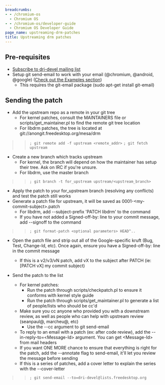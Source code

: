 ```yaml
---
breadcrumbs:
- - /chromium-os
  - Chromium OS
- - /chromium-os/developer-guide
  - Chromium OS Developer Guide
page_name: upstreaming-drm-patches
title: Upstreaming drm patches
---
```


## Pre-requisites

*   [Subscribe to dri-devel mailing
            list](https://lists.freedesktop.org/mailman/listinfo/dri-devel)
*   Setup git send-email to work with your email (@chromium, @android,
            @google) ([Check out the Examples
            section](https://www.kernel.org/pub/software/scm/git/docs/git-send-email.html))
    *   This requires the git-email package (sudo apt-get install
                git-email)

## Sending the patch

*   Add the upstream repo as a remote in your git tree
    *   For kernel patches, consult the MAINTAINERS file or
                scripts/get_maintainer.pl to find the remote git tree location
    *   For libdrm patches, the tree is located at
                git://anongit.freedesktop.org/mesa/drm

> > `; git remote add -f upstream <remote_addr>`
> > `; git fetch upstream`

*   Create a new branch which tracks upstream
    *   For kernel, the branch will depend on how the maintainer has
                setup their tree. Ask on IRC if you're unsure.
    *   For libdrm, use the master branch

> > `; git branch -t for_upstream upstream/<upstream_branch>`

*   Apply the patch to your for_upstream branch (resolving any
            conflicts) and test the patch still works
*   Generate a patch file for upstream, it will be saved as
            0001-&lt;my-commit-subject&gt;.patch
    *   For libdrm, add --subject-prefix 'PATCH libdrm' to the command
    *   If you have not added a Signed-off-by: line to your commit
                message, add --signoff to the command

> > `; git format-patch <optional parameters> HEAD^..`

*   Open the patch file and strip out all of the Google-specific kruft
            (Bug, Test, Change-Id, etc). Once again, ensure you have a
            Signed-off-by: line in the commit message
    *   If this is a v2/v3/vN patch, add vX to the subject after PATCH
                (ie: \[PATCH vX\] my commit subject)

*   Send the patch to the list
    *   For kernel patches:
        *   Run the patch through scripts/checkpatch.pl to ensure it
                    conforms with kernel style guide
        *   Run the patch through scripts/get_maintainer.pl to generate
                    a list of people/lists who should be cc'd
    *   Make sure you cc anyone who provided you with a downstream
                review, as well as people who can help with upstream review
                (seanpaul@, marcheu@, etc)
        *   Use the --cc argument to git send-email
    *   To reply to an email with a patch (ex: after code review), add
                the --in-reply-to=&lt;Message-Id&gt; argument. You can get
                &lt;Message-Id&gt; from mail headers
    *   If you want ONE MORE chance to ensure that everything is right
                for the patch, add the --annotate flag to send-email, it'll let
                you review the message before sending
    *   If this is a series of patches, add a cover letter to explain
                the series with the --cover-letter

> > `; git send-email --to=dri-devel@lists.freedesktop.org`

